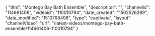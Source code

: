 {
    "title": "Montego Bay Bath Ensemble",
    "description": "",
    "channelid": "114661406",
    "videoid": "110010794",
    "date_created": "1502526269",
    "date_modified": "1510768498",
    "type": "captivate",
    "layout": "channelVideo",
    "url": "\/latest-videos\/montego-bay-bath-ensemble\/114661406-110010794"
}